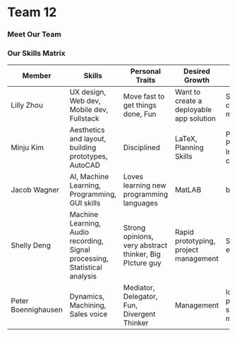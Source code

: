 # Team 12
### Meet Our Team
### Our Skills Matrix

Member | Skills | Personal Traits | Desired Growth | Weaknesses
--- | --- | --- | --- | ---
Lilly Zhou | UX design, Web dev, Mobile dev, Fullstack | Move fast to get things done, Fun | Want to create a deployable app solution | Sometimes I can't articulate my thoughts
Minju Kim | Aesthetics and layout, building prototypes, AutoCAD | Disciplined | LaTeX, Planning Skills | Painting, Programming, Interpersonal communication
Jacob Wagner | AI, Machine Learning, Programming, GUI skills | Loves learning new programming languages | MatLAB | bad memory
Shelly Deng | Machine Learning, Audio recording, Signal processing, Statistical analysis | Strong opinions, very abstract thinker, Big PIcture guy | Rapid prototyping, project management | Sensitive to environments
Peter Boennighausen | Dynamics, Machining, Sales voice | Mediator, Delegator, Fun, Divergent Thinker | Management | Ideas require peer approval, short term memory
